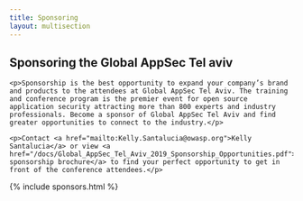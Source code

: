 ```yaml
---
title: Sponsoring
layout: multisection
---
```


<section>
	<h2>Sponsoring the Global AppSec Tel aviv</h2>

	<p>Sponsorship is the best opportunity to expand your company’s brand and products to the attendees at Global AppSec Tel Aviv. The training and conference program is the premier event for open source application security attracting more than 800 experts and industry professionals. Become a sponsor of Global AppSec Tel Aviv and find greater opportunities to connect to the industry.</p>

	<p>Contact <a href="mailto:Kelly.Santalucia@owasp.org">Kelly Santalucia</a> or view <a href="/docs/Global_AppSec_Tel_Aviv_2019_Sponsorship_Opportunities.pdf">the sponsorship brochure</a> to find your perfect opportunity to get in front of the conference attendees.</p>

</section>


{% include sponsors.html %}